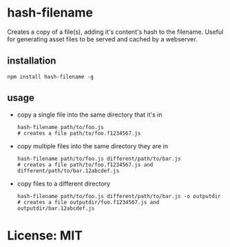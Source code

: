 # hash-filename

Creates a copy of a file(s), adding it's content's hash to the filename. Useful for generating asset files to be served and cached by a webserver.

## installation

`npm install hash-filename -g`

## usage

* copy a single file into the same directory that it's in

    ```
    hash-filename path/to/foo.js
    # creates a file path/to/foo.f1234567.js
    ```

* copy multiple files into the same directory they are in

    ```
    hash-filename path/to/foo.js different/path/to/bar.js
    # creates a file path/to/foo.f1234567.js and different/path/to/bar.12abcdef.js
    ```

* copy files to a different directory

    ```
    hash-filename path/to/foo.js different/path/to/bar.js -o outputdir
    # creates a file outputdir/foo.f1234567.js and outputdir/bar.12abcdef.js
    ```

# License: MIT
